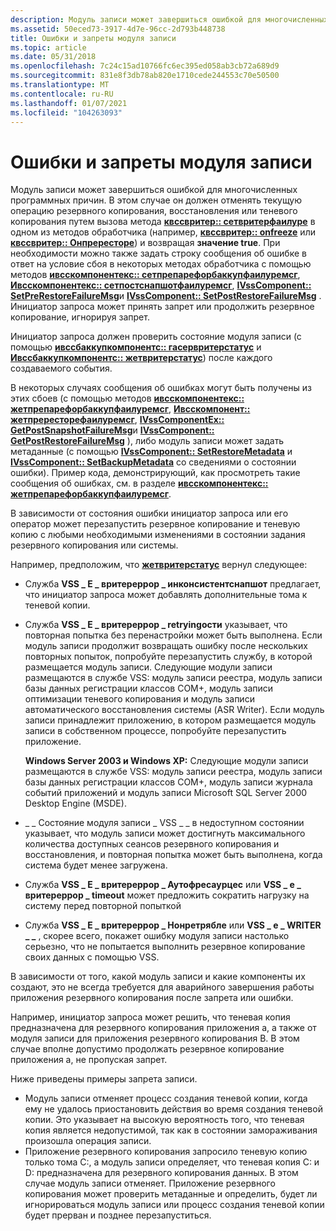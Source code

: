 ```yaml
---
description: Модуль записи может завершиться ошибкой для многочисленных программных причин.
ms.assetid: 50eced73-3917-4d7e-96cc-2d793b448738
title: Ошибки и запреты модуля записи
ms.topic: article
ms.date: 05/31/2018
ms.openlocfilehash: 7c24c15ad10766fc6ec395ed058ab3cb72a689d9
ms.sourcegitcommit: 831e8f3db78ab820e1710cede244553c70e50500
ms.translationtype: MT
ms.contentlocale: ru-RU
ms.lasthandoff: 01/07/2021
ms.locfileid: "104263093"
---
```

# <a name="writer-errors-and-vetoes"></a>Ошибки и запреты модуля записи

Модуль записи может завершиться ошибкой для многочисленных программных причин. В этом случае он должен отменять текущую операцию резервного копирования, восстановления или теневого копирования путем вызова метода [**квссвритер:: сетвритерфаилуре**](/windows/desktop/api/VsWriter/nf-vswriter-cvsswriter-setwriterfailure) в одном из методов обработчика (например, [**квссвритер:: onfreeze**](/windows/desktop/api/VsWriter/nf-vswriter-cvsswriter-onfreeze) или [**квссвритер:: Онпрересторе**](/windows/desktop/api/VsWriter/nf-vswriter-cvsswriter-onprerestore)) и возвращая **значение true**. При необходимости можно также задать строку сообщения об ошибке в ответ на условие сбоя в некоторых методах обработчика с помощью методов [**ивсскомпонентекс:: сетпрепарефорбаккупфаилуремсг**](/windows/desktop/api/VsWriter/nf-vswriter-ivsscomponentex-setprepareforbackupfailuremsg), [**Ивсскомпонентекс:: сетпостснапшотфаилуремсг**](/windows/desktop/api/VsWriter/nf-vswriter-ivsscomponentex-setpostsnapshotfailuremsg), [**IVssComponent:: SetPreRestoreFailureMsg**](/windows/desktop/api/VsWriter/nf-vswriter-ivsscomponent-setprerestorefailuremsg)и [**IVssComponent:: SetPostRestoreFailureMsg**](/windows/desktop/api/VsWriter/nf-vswriter-ivsscomponent-setpostrestorefailuremsg) . Инициатор запроса может принять запрет или продолжить резервное копирование, игнорируя запрет.

Инициатор запроса должен проверить состояние модуля записи (с помощью [**ивссбаккупкомпонентс:: гасервритерстатус**](/windows/desktop/api/VsBackup/nf-vsbackup-ivssbackupcomponents-gatherwriterstatus) и [**Ивссбаккупкомпонентс:: жетвритерстатус**](/windows/desktop/api/VsBackup/nf-vsbackup-ivssbackupcomponents-getwriterstatus)) после каждого создаваемого события.

В некоторых случаях сообщения об ошибках могут быть получены из этих сбоев (с помощью методов [**ивсскомпонентекс:: жетпрепарефорбаккупфаилуремсг**](/windows/desktop/api/VsWriter/nf-vswriter-ivsscomponentex-getprepareforbackupfailuremsg), [**Ивсскомпонент:: жетпрересторефаилуремсг**](/windows/desktop/api/VsWriter/nf-vswriter-ivsscomponent-getprerestorefailuremsg), [**IVssComponentEx:: GetPostSnapshotFailureMsg**](/windows/desktop/api/VsWriter/nf-vswriter-ivsscomponentex-getpostsnapshotfailuremsg)и [**IVssComponent:: GetPostRestoreFailureMsg**](/windows/desktop/api/VsWriter/nf-vswriter-ivsscomponent-getpostrestorefailuremsg) ), либо модуль записи может задать метаданные (с помощью [**IVssComponent:: SetRestoreMetadata**](/windows/desktop/api/VsWriter/nf-vswriter-ivsscomponent-setrestoremetadata) и [**IVssComponent:: SetBackupMetadata**](/windows/desktop/api/VsWriter/nf-vswriter-ivsscomponent-setbackupmetadata) со сведениями о состоянии ошибки). Пример кода, демонстрирующий, как просмотреть такие сообщения об ошибках, см. в разделе [**ивсскомпонентекс:: жетпрепарефорбаккупфаилуремсг**](/windows/desktop/api/VsWriter/nf-vswriter-ivsscomponentex-getprepareforbackupfailuremsg).

В зависимости от состояния ошибки инициатор запроса или его оператор может перезапустить резервное копирование и теневую копию с любыми необходимыми изменениями в состоянии задания резервного копирования или системы.

Например, предположим, что [**жетвритерстатус**](/windows/desktop/api/VsBackup/nf-vsbackup-ivssbackupcomponents-getwriterstatus) вернул следующее:

-   Служба **VSS \_ E \_ вритереррор \_ инконсистентснапшот** предлагает, что инициатор запроса может добавлять дополнительные тома к теневой копии.
-   Служба **VSS \_ E \_ вритереррор \_ retryingости** указывает, что повторная попытка без перенастройки может быть выполнена. Если модуль записи продолжит возвращать ошибку после нескольких повторных попыток, попробуйте перезапустить службу, в которой размещается модуль записи. Следующие модули записи размещаются в службе VSS: модуль записи реестра, модуль записи базы данных регистрации классов COM+, модуль записи оптимизации теневого копирования и модуль записи автоматического восстановления системы (ASR Writer). Если модуль записи принадлежит приложению, в котором размещается модуль записи в собственном процессе, попробуйте перезапустить приложение.

    **Windows Server 2003 и Windows XP:** Следующие модули записи размещаются в службе VSS: модуль записи реестра, модуль записи базы данных регистрации классов COM+, модуль записи журнала событий приложений и модуль записи Microsoft SQL Server 2000 Desktop Engine (MSDE).

-   \_ \_ Состояние модуля записи \_ VSS \_ \_ в недоступном состоянии указывает, что модуль записи может достигнуть максимального количества доступных сеансов резервного копирования и восстановления, и повторная попытка может быть выполнена, когда система будет менее загружена.
-   Служба **VSS \_ E \_ вритереррор \_ Аутофресаурцес** или **VSS \_ e \_ вритереррор \_ timeout** может предложить сократить нагрузку на систему перед повторной попыткой
-   Служба **VSS \_ E \_ вритереррор \_ Нонретрябле** или **VSS \_ e \_ WRITER \_ \_** , скорее всего, покажет ошибку модуля записи настолько серьезно, что не попытается выполнить резервное копирование своих данных с помощью VSS.

В зависимости от того, какой модуль записи и какие компоненты их создают, это не всегда требуется для аварийного завершения работы приложения резервного копирования после запрета или ошибки.

Например, инициатор запроса может решить, что теневая копия предназначена для резервного копирования приложения а, а также от модуля записи для приложения резервного копирования B. В этом случае вполне допустимо продолжать резервное копирование приложения а, не пропуская запрет.

Ниже приведены примеры запрета записи.

-   Модуль записи отменяет процесс создания теневой копии, когда ему не удалось приостановить действия во время создания теневой копии. Это указывает на высокую вероятность того, что теневая копия является недопустимой, так как в состоянии замораживания произошла операция записи.
-   Приложение резервного копирования запросило теневую копию только тома C:, а модуль записи определяет, что теневая копия C: и D: предназначена для резервного копирования данных. В этом случае модуль записи отменяет. Приложение резервного копирования может проверить метаданные и определить, будет ли игнорироваться модуль записи или процесс создания теневой копии будет прерван и позднее перезапуститься.

 

 



